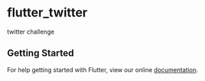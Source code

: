 # flutter_twitter

twitter challenge

## Getting Started

For help getting started with Flutter, view our online
[documentation](https://flutter.io/).
